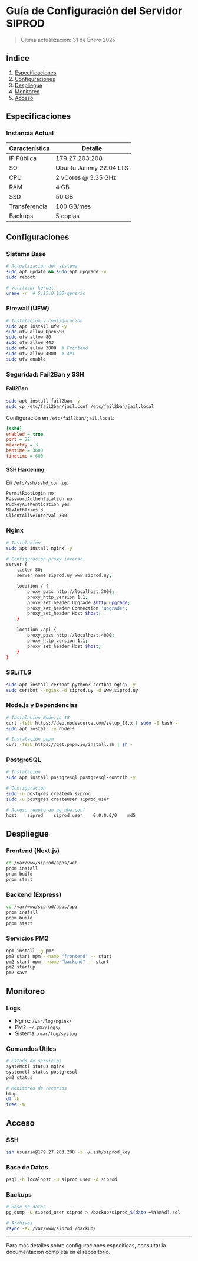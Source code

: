 # Guía de Configuración del Servidor SIPROD
> Última actualización: 31 de Enero 2025

## Índice
1. [Especificaciones](#especificaciones)
2. [Configuraciones](#configuraciones)
3. [Despliegue](#despliegue)
4. [Monitoreo](#monitoreo)
5. [Acceso](#acceso)

## Especificaciones

### Instancia Actual
| Característica | Detalle |
|---------------|---------|
| IP Pública | 179.27.203.208 |
| SO | Ubuntu Jammy 22.04 LTS |
| CPU | 2 vCores @ 3.35 GHz |
| RAM | 4 GB |
| SSD | 50 GB |
| Transferencia | 100 GB/mes |
| Backups | 5 copias |

## Configuraciones

### Sistema Base
```bash
# Actualización del sistema
sudo apt update && sudo apt upgrade -y
sudo reboot

# Verificar kernel
uname -r  # 5.15.0-130-generic
```

### Firewall (UFW)
```bash
# Instalación y configuración
sudo apt install ufw -y
sudo ufw allow OpenSSH
sudo ufw allow 80
sudo ufw allow 443
sudo ufw allow 3000  # Frontend
sudo ufw allow 4000  # API
sudo ufw enable
```

### Seguridad: Fail2Ban y SSH

#### Fail2Ban
```bash
sudo apt install fail2ban -y
sudo cp /etc/fail2ban/jail.conf /etc/fail2ban/jail.local
```

Configuración en `/etc/fail2ban/jail.local`:
```ini
[sshd]
enabled = true
port = 22
maxretry = 3
bantime = 3600
findtime = 600
```

#### SSH Hardening
En `/etc/ssh/sshd_config`:
```bash
PermitRootLogin no
PasswordAuthentication no
PubkeyAuthentication yes
MaxAuthTries 3
ClientAliveInterval 300
```

### Nginx
```bash
# Instalación
sudo apt install nginx -y

# Configuración proxy inverso
server {
    listen 80;
    server_name siprod.uy www.siprod.uy;

    location / {
        proxy_pass http://localhost:3000;
        proxy_http_version 1.1;
        proxy_set_header Upgrade $http_upgrade;
        proxy_set_header Connection 'upgrade';
        proxy_set_header Host $host;
    }

    location /api {
        proxy_pass http://localhost:4000;
        proxy_http_version 1.1;
        proxy_set_header Host $host;
    }
}
```

### SSL/TLS
```bash
sudo apt install certbot python3-certbot-nginx -y
sudo certbot --nginx -d siprod.uy -d www.siprod.uy
```

### Node.js y Dependencias
```bash
# Instalación Node.js 18
curl -fsSL https://deb.nodesource.com/setup_18.x | sudo -E bash -
sudo apt install -y nodejs

# Instalación pnpm
curl -fsSL https://get.pnpm.io/install.sh | sh -
```

### PostgreSQL
```bash
# Instalación
sudo apt install postgresql postgresql-contrib -y

# Configuración
sudo -u postgres createdb siprod
sudo -u postgres createuser siprod_user

# Acceso remoto en pg_hba.conf
host    siprod    siprod_user    0.0.0.0/0    md5
```

## Despliegue

### Frontend (Next.js)
```bash
cd /var/www/siprod/apps/web
pnpm install
pnpm build
pnpm start
```

### Backend (Express)
```bash
cd /var/www/siprod/apps/api
pnpm install
pnpm build
pnpm start
```

### Servicios PM2
```bash
npm install -g pm2
pm2 start npm --name "frontend" -- start
pm2 start npm --name "backend" -- start
pm2 startup
pm2 save
```

## Monitoreo

### Logs
- Nginx: `/var/log/nginx/`
- PM2: `~/.pm2/logs/`
- Sistema: `/var/log/syslog`

### Comandos Útiles
```bash
# Estado de servicios
systemctl status nginx
systemctl status postgresql
pm2 status

# Monitoreo de recursos
htop
df -h
free -m
```

## Acceso

### SSH
```bash
ssh usuario@179.27.203.208 -i ~/.ssh/siprod_key
```

### Base de Datos
```bash
psql -h localhost -U siprod_user -d siprod
```

### Backups
```bash
# Base de datos
pg_dump -U siprod_user siprod > /backup/siprod_$(date +%Y%m%d).sql

# Archivos
rsync -av /var/www/siprod /backup/
```

---
Para más detalles sobre configuraciones específicas, consultar la documentación completa en el repositorio.